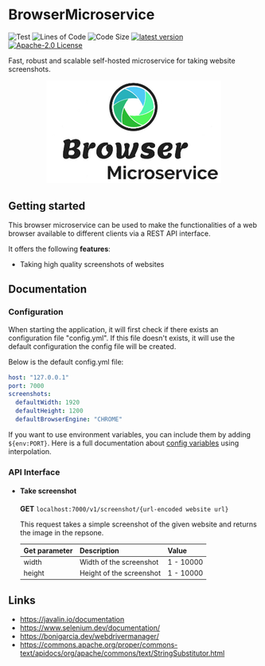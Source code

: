 # BrowserMicroservice

![Test](https://github.com/ManuelK2000/BrowserMicroservice/actions/workflows/test.yml/badge.svg)
![Lines of Code](https://img.shields.io/tokei/lines/github/ManuelK2000/BrowserMicroservice?label=lines%20of%20code)
![Code Size](https://shields.io/github/languages/code-size/ManuelK2000/BrowserMicroservice)
[![latest version](https://img.shields.io/github/tag/ManuelK2000/BrowserMicroservice.svg)](https://github.com/ManuelK2000/BrowserMicroservice/releases)
[![Apache-2.0 License](https://img.shields.io/github/license/ManuelK2000/BrowserMicroservice.svg)](https://www.apache.org/licenses/LICENSE-2.0)

Fast, robust and scalable self-hosted microservice for taking website screenshots.

<div align="center">
  <img src="./docs/BrowserMicroserviceLogo.jpg" width="350" alt="BrowserMicroservice Logo" />
</div>

## Getting started
This browser microservice can be used to make the functionalities of a web browser available to different clients via a REST API interface.

It offers the following **features**:
- Taking high quality screenshots of websites

## Documentation

### Configuration

When starting the application, it will first check if there exists an configuration file "config.yml". If this file doesn't exists, it will use the default configuration the config file will be created.

Below is the default config.yml file:

```yml
host: "127.0.0.1"
port: 7000
screenshots:
  defaultWidth: 1920
  defaultHeight: 1200
  defaultBrowserEngine: "CHROME"
```

If you want to use environment variables, you can include them by adding ```${env:PORT}```. Here is a full documentation about [config variables](https://commons.apache.org/proper/commons-text/apidocs/org/apache/commons/text/StringSubstitutor.html) using interpolation.

### API Interface

- #### Take screenshot
  **GET** ```localhost:7000/v1/screenshot/{url-encoded website url}```
  
  This request takes a simple screenshot of the given website and returns the image in the repsone.

  | Get parameter | Description              | Value     |
  |---------------|--------------------------|-----------|
  | width         | Width of the screenshot  | 1 - 10000 |
  | height        | Height of the screenshot | 1 - 10000 |

## Links
- https://javalin.io/documentation
- https://www.selenium.dev/documentation/
- https://bonigarcia.dev/webdrivermanager/
- https://commons.apache.org/proper/commons-text/apidocs/org/apache/commons/text/StringSubstitutor.html